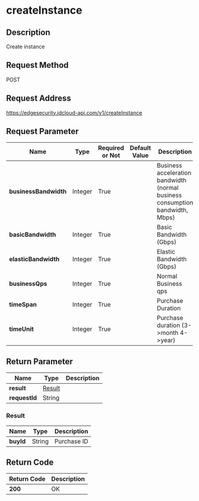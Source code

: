 # createInstance


## Description
Create instance

## Request Method
POST

## Request Address
https://edgesecurity.jdcloud-api.com/v1/createInstance


## Request Parameter
|Name|Type|Required or Not|Default Value|Description|
|---|---|---|---|---|
|**businessBandwidth**|Integer|True| |Business acceleration bandwidth (normal business consumption bandwidth, Mbps)|
|**basicBandwidth**|Integer|True| |Basic Bandwidth (Gbps)|
|**elasticBandwidth**|Integer|True| |Elastic Bandwidth (Gbps)|
|**businessQps**|Integer|True| |Normal Business qps|
|**timeSpan**|Integer|True| |Purchase Duration|
|**timeUnit**|Integer|True| |Purchase duration (3->month 4->year)|


## Return Parameter
|Name|Type|Description|
|---|---|---|
|**result**|[Result](#result)| |
|**requestId**|String| |

### <div id="result">Result</div>
|Name|Type|Description|
|---|---|---|
|**buyId**|String|Purchase ID|

## Return Code
|Return Code|Description|
|---|---|
|**200**|OK|
